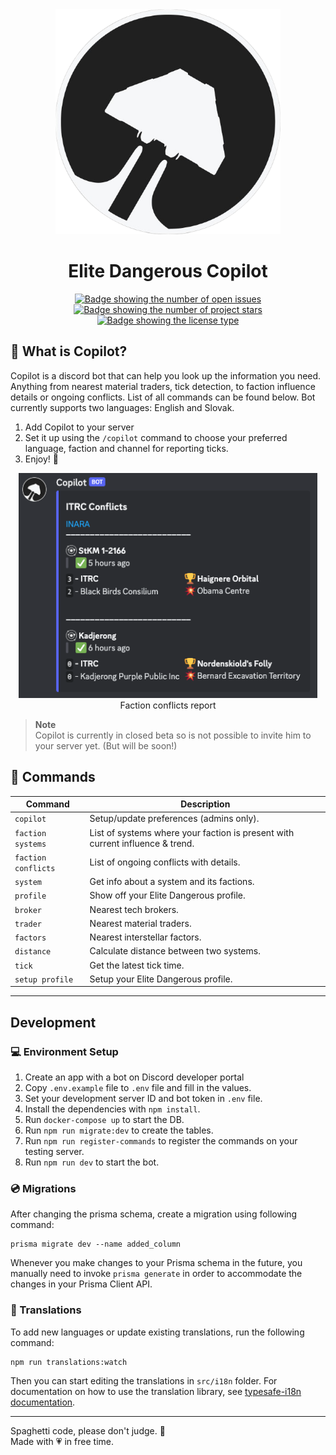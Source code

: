 <div align="center">
  <img src="./images/copilot-logo-transparent.png" alt="logo" height="360px" />
  <h1>Elite Dangerous Copilot</h1>
</div>

<div align="center">
  <a href="https://github.com/jovanblazek/ED-Copilot/issues" target="_blank">
    <img src="https://img.shields.io/github/issues/jovanblazek/ED-Copilot" alt="Badge showing the number of open issues"/>
  </a>

  <a href="https://github.com/jovanblazek/ED-Copilot" target="_blank">
    <img src="https://img.shields.io/github/stars/jovanblazek/ED-Copilot" alt="Badge showing the number of project stars"/>
  </a>

  <a href="https://github.com/jovanblazek/ED-Copilot/blob/main/LICENSE" target="_blank">
    <img src="https://img.shields.io/github/license/jovanblazek/ED-Copilot" alt="Badge showing the license type"/>
  </a>
</div>

## 🎯 What is Copilot?

Copilot is a discord bot that can help you look up the information you need. Anything from nearest material traders, tick detection, to faction influence details or ongoing conflicts. List of all commands can be found below. Bot currently supports two languages: English and Slovak.

1. Add Copilot to your server
2. Set it up using the `/copilot` command to choose your preferred language, faction and channel for reporting ticks.
3. Enjoy! 🎉

<div align="center">
  <img src="./images/conflicts-message.png" alt="message-embed" height="360px" /><br/>
  <caption>
    Faction conflicts report
  </caption>
</div>

> **Note** \
> Copilot is currently in closed beta so is not possible to invite him to your server yet. (But will be soon!)

## 📡 Commands

| Command             | Description                                                                   |
| ------------------- | ----------------------------------------------------------------------------- |
| `copilot`           | Setup/update preferences (admins only).                                       |
| `faction systems`   | List of systems where your faction is present with current influence & trend. |
| `faction conflicts` | List of ongoing conflicts with details.                                       |
| `system`            | Get info about a system and its factions.                                     |
| `profile`           | Show off your Elite Dangerous profile.                                        |
| `broker`            | Nearest tech brokers.                                                         |
| `trader`            | Nearest material traders.                                                     |
| `factors`           | Nearest interstellar factors.                                                 |
| `distance`          | Calculate distance between two systems.                                       |
| `tick`              | Get the latest tick time.                                                     |
| `setup profile`     | Setup your Elite Dangerous profile.                                           |

---

## Development

### 💻 Environment Setup

1. Create an app with a bot on Discord developer portal
2. Copy `.env.example` file to `.env` file and fill in the values.
3. Set your development server ID and bot token in `.env` file.
4. Install the dependencies with `npm install`.
5. Run `docker-compose up` to start the DB.
6. Run `npm run migrate:dev` to create the tables.
7. Run `npm run register-commands` to register the commands on your testing server.
8. Run `npm run dev` to start the bot.

### 💿 Migrations

After changing the prisma schema, create a migration using following command:

```
prisma migrate dev --name added_column
```

Whenever you make changes to your Prisma schema in the future, you manually need to invoke `prisma generate` in order to accommodate the changes in your Prisma Client API.

### 📖 Translations

To add new languages or update existing translations, run the following command:

```
npm run translations:watch
```

Then you can start editing the translations in `src/i18n` folder. For documentation on how to use the translation library, see [typesafe-i18n documentation](https://github.com/ivanhofer/typesafe-i18n).

---

Spaghetti code, please don't judge. 🙏<br/>
Made with 💗 in free time.
